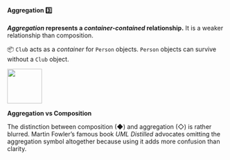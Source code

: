 <link rel="stylesheet" href="{{baseUrl}}/css/textbook.css">

<div class="website-content">

<div id="title">

#### Aggregation :three:

</div>

<div id="body">

**_Aggregation_ represents a _container-contained_ relationship.** It is a weaker relationship than composition.

<panel src="../../../uml/classDiagrams/aggregation/what/full.md#title-and-body" header=":mortar_board: Tools → UML → Class Diagrams → Aggregation" expanded/>

<p/>

<tip-box> 

:package: `Club` acts as a _container_ for `Person` objects. `Person` objects can survive without a `Club` object.

<img src="{{baseUrl}}/oopDesign/associations/aggregation/images/clubPerson.png" height="80" />
<p/>

</tip-box>


<tip-box type="tip"> 

**Aggregation vs Composition**

The distinction between composition (&#9670;) and aggregation (&#9671;) is rather blurred. Martin Fowler’s famous book _UML Distilled_ advocates omitting the aggregation symbol altogether because using it adds more confusion than clarity.

</tip-box>


</div>

<div id="extras">

<include src="exercises.md" />

</div>

</div>
